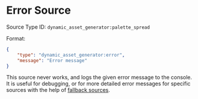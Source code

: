 # Error Source

Source Type ID: `dynamic_asset_generator:palette_spread`

Format:

```json
{
    "type": "dynamic_asset_generator:error",
    "message": "Error message"
}
```

This source never works, and logs the given error message to the console. It is useful for debugging, or for more detailed error messages for specific sources with the help of [fallback sources](fallback.md).
